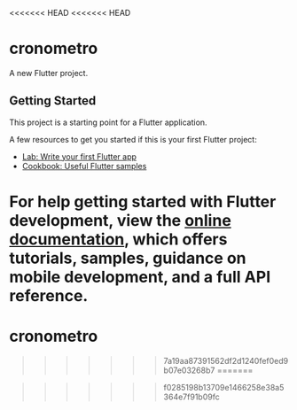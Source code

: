 <<<<<<< HEAD
<<<<<<< HEAD
# cronometro

A new Flutter project.

## Getting Started

This project is a starting point for a Flutter application.

A few resources to get you started if this is your first Flutter project:

- [Lab: Write your first Flutter app](https://docs.flutter.dev/get-started/codelab)
- [Cookbook: Useful Flutter samples](https://docs.flutter.dev/cookbook)

For help getting started with Flutter development, view the
[online documentation](https://docs.flutter.dev/), which offers tutorials,
samples, guidance on mobile development, and a full API reference.
=======
# cronometro
>>>>>>> 7a19aa87391562df2d1240fef0ed9b07e03268b7
=======

>>>>>>> f0285198b13709e1466258e38a5364e7f91b09fc

